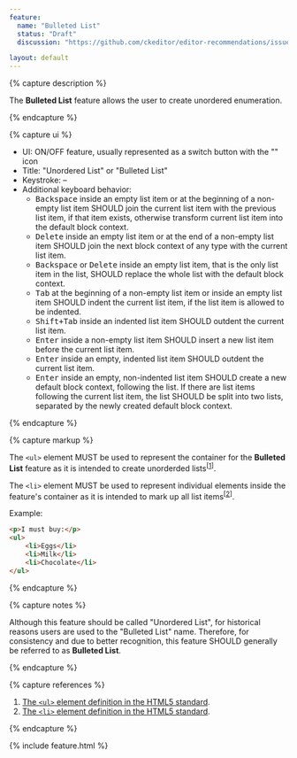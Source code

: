 ```yaml
---
feature:
  name: "Bulleted List"
  status: "Draft"
  discussion: "https://github.com/ckeditor/editor-recommendations/issues/19"

layout: default
---
```


{% capture description %}

The **Bulleted List** feature allows the user to create unordered enumeration.

{% endcapture %}

{% capture ui %}

 * UI: ON/OFF feature, usually represented as a switch button with the "<i class="fa fa-list-ul" aria-label="Bulleted List" title="Bulleted List"></i>" icon
 * Title: "Unordered List" or "Bulleted List"
 * Keystroke: –
 * Additional keyboard behavior:
   * <kbd>Backspace</kbd> inside an empty list item or at the beginning of a non-empty list item SHOULD join the current list item with the previous list item, if that item exists, otherwise transform current list item into the default block context.
   * <kbd>Delete</kbd> inside an empty list item or at the end of a non-empty list item SHOULD join the next block context of any type with the current list item.
   * <kbd>Backspace</kbd> or <kbd>Delete</kbd> inside an empty list item, that is the only list item in the list, SHOULD replace the whole list with the default block context.
   * <kbd>Tab</kbd> at the beginning of a non-empty list item or inside an empty list item SHOULD indent the current list item, if the list item is allowed to be indented.
   * <kbd>Shift+Tab</kbd> inside an indented list item SHOULD outdent the current list item.
   * <kbd>Enter</kbd> inside a non-empty list item SHOULD insert a new list item before the current list item.
   * <kbd>Enter</kbd> inside an empty, indented list item SHOULD outdent the current list item.
   * <kbd>Enter</kbd> inside an empty, non-indented list item SHOULD create a new default block context, following the list. If there are list items following the current list item, the list SHOULD be split into two lists, separated by the newly created default block context.

{% endcapture %}

{% capture markup %}

The `<ul>` element MUST be used to represent the container for the **Bulleted List** feature as it is intended to create unorderded lists<sup>[[1](#ref1)]</sup>.

The `<li>` element MUST be used to represent individual elements inside the feature's container as it is intended to mark up all list items<sup>[[2](#ref2)]</sup>.

Example:

```html
<p>I must buy:</p>
<ul>
	<li>Eggs</li>
	<li>Milk</li>
	<li>Chocolate</li>
</ul>
```

{% endcapture %}

{% capture notes %}

Although this feature should be called "Unordered List", for historical reasons users are used to the "Bulleted List" name. Therefore, for consistency and due to better recognition, this feature SHOULD generally be referred to as **Bulleted List**.

{% endcapture %}

{% capture references %}

1. <a id="ref1"></a>[The `<ul>` element definition in the HTML5 standard](https://www.w3.org/TR/html5/grouping-content.html#the-ul-element).
2. <a id="ref2"></a>[The `<li>` element definition in the HTML5 standard](https://www.w3.org/TR/html5/grouping-content.html#the-li-element).

{% endcapture %}

{% include feature.html %}
